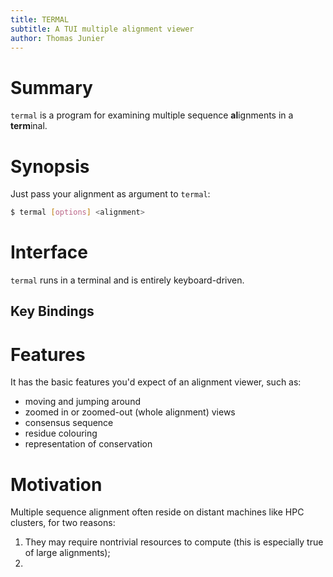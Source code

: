 ```yaml
---
title: TERMAL
subtitle: A TUI multiple alignment viewer
author: Thomas Junier
---
```


Summary
=======

`termal` is a program for examining multiple sequence **al**ignments in a **term**inal.

Synopsis
========

Just pass your alignment as argument to `termal`:

```bash
$ termal [options] <alignment>
```

Interface
=========

`termal` runs in a terminal and is entirely keyboard-driven. 

Key Bindings
------------

Features
========

It has the basic features you'd expect of an alignment viewer, such as:

* moving and jumping around
* zoomed in or zoomed-out (whole alignment) views
* consensus sequence
* residue colouring
* representation of conservation

Motivation
==========

Multiple sequence alignment often reside on distant machines like HPC clusters, for two reasons:
1. They may require nontrivial resources to compute (this is especially true of large alignments);
1. 


